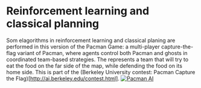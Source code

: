 # Reinforcement learning and classical planning
Som elagorithms in reinforcement learning and classical planing are performed in this version of the Pacman Game: a multi-player capture-the-flag variant of Pacman, where agents control both Pacman and ghosts in coordinated team-based strategies. The represents a team that will try to eat the food on the far side of the map, while defending the food on its home side.
This is part of the (Berkeley University contest: Pacman Capture the Flag)[http://ai.berkeley.edu/contest.html].
[![Pacman AI](http://img.youtube.com/vi/bXktgko2b7I&t=3s/0.jpg)](https://www.youtube.com/watch?v=bXktgko2b7I&t=3s)
